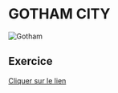 # GOTHAM CITY
![Gotham](https://images-ext-2.discordapp.net/external/_vNE-2Fo7NvRtE08XDhv-aS4piq9KhIdraipoyPyJWs/https/cdn.pocket-lint.com/r/s/1200x/assets/images/149433-tv-feature-what-order-should-you-watch-the-batman-movies-and-shows-image1-gyquc3whrm.jpg?width=981&height=655)
## Exercice
[Cliquer sur le lien](https://ubriech.github.io/Gotham-City/)